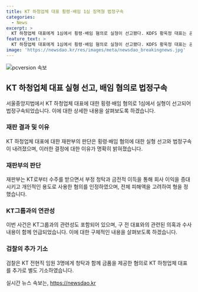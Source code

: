 ```yaml
---
title: KT 하청업체 대표 횡령·배임 1심 징역형 법정구속
categories:
  - News
excerpt: >
  KT 하청업체 대표에게 1심에서 횡령·배임 혐의로 실형이 선고됐다. KDFS 황욱정 대표는 공공기관 KT로부터 수주받으며 부정 청탁으로 회사 이익을 개인이용, 48억6000만원의 피해를 주었고, 형기 2년 6개월의 실형이 선고됐다. 다만, 검찰은 KT그룹의 특혜 수사 중 황 대표의 횡령·배임 혐의를 발견해 우선 재판에 넘겼으나, KT 전현직 임원 3명에게 청탁과 함께 돈을 주는 등의 혐의로 추가 기소했다.
feature_text: >
  KT 하청업체 대표에게 1심에서 횡령·배임 혐의로 실형이 선고됐다. KDFS 황욱정 대표는 공공기관 KT로부터 수주받으며 부정 청탁으로 회사 이익을 개인이용, 48억6000만원의 피해를 주었고, 형기 2년 6개월의 실형이 선고됐다. 다만, 검찰은 KT그룹의 특혜 수사 중 황 대표의 횡령·배임 혐의를 발견해 우선 재판에 넘겼으나, KT 전현직 임원 3명에게 청탁과 함께 돈을 주는 등의 혐의로 추가 기소했다.
image: 'https://newsdao.kr/res/images/meta/newsdao_breakingnews.jpg'
---
```


<p><img src="https://newsdao.kr/res/images/meta/newsdao_breakingnews.jpg" alt="pcversion 속보" /></p>

<h2 data-ke-size="size26">KT 하청업체 대표 실형 선고, 배임 혐의로 법정구속</h2>

<p data-ke-size="size16">서울중앙지법에서 KT 하청업체 대표에 대한 횡령·배임 혐의로 1심에서 실형이 선고되어 법정구속되었습니다. 이에 대한 상세한 내용을 살펴보도록 하겠습니다.</p>

<h3>재판 결과 및 이유</h3>

<p data-ke-size="size16">KT 하청업체 대표에 대한 재판부의 판단은 횡령·배임 혐의에 대한 실형 선고와 법정구속이 내려졌으며, 이러한 결정에 대한 이유가 명확히 밝혀졌습니다.</p>

<h3>재판부의 판단</h3>

<p data-ke-size="size16">재판부는 KT로부터 수주를 받으면서 부정 청탁과 금전적 이득을 통해 회사 이익을 증대시키고 개인적인 용도로 사용한 혐의를 인정하였으며, 전체 피해액을 고려하여 형을 정했습니다.</p>

<h3>KT그룹과의 연관성</h3>

<p data-ke-size="size16">이번 사건은 KT그룹과의 관련성도 포함되어 있으며, 구 전 대표와의 관련된 의혹과 수사 내용이 함께 언급되었습니다. 이에 대한 구체적인 내용을 살펴보도록 하겠습니다.</p>

<h3>검찰의 추가 기소</h3>

<p data-ke-size="size16">검찰은 KT 전현직 임원 3명에게 청탁과 함께 금품을 제공한 혐의로 KT 하청업체 대표를 추가로 별도 기소하였습니다.</p>
실시간 뉴스 속보는, <a href="https://newsdao.kr" rel="dofollow">https://newsdao.kr</a>


